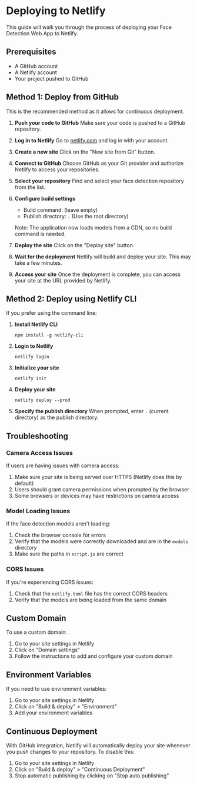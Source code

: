 # Deploying to Netlify

This guide will walk you through the process of deploying your Face Detection Web App to Netlify.

## Prerequisites

- A GitHub account
- A Netlify account
- Your project pushed to GitHub

## Method 1: Deploy from GitHub

This is the recommended method as it allows for continuous deployment.

1. **Push your code to GitHub**
   Make sure your code is pushed to a GitHub repository.

2. **Log in to Netlify**
   Go to [netlify.com](https://www.netlify.com/) and log in with your account.

3. **Create a new site**
   Click on the "New site from Git" button.

4. **Connect to GitHub**
   Choose GitHub as your Git provider and authorize Netlify to access your repositories.

5. **Select your repository**
   Find and select your face detection repository from the list.

6. **Configure build settings**
   - Build command: (leave empty)
   - Publish directory: `.` (Use the root directory)
   
   Note: The application now loads models from a CDN, so no build command is needed.

7. **Deploy the site**
   Click on the "Deploy site" button.

8. **Wait for the deployment**
   Netlify will build and deploy your site. This may take a few minutes.

9. **Access your site**
   Once the deployment is complete, you can access your site at the URL provided by Netlify.

## Method 2: Deploy using Netlify CLI

If you prefer using the command line:

1. **Install Netlify CLI**
   ```
   npm install -g netlify-cli
   ```

2. **Login to Netlify**
   ```
   netlify login
   ```

3. **Initialize your site**
   ```
   netlify init
   ```

4. **Deploy your site**
   ```
   netlify deploy --prod
   ```

5. **Specify the publish directory**
   When prompted, enter `.` (current directory) as the publish directory.

## Troubleshooting

### Camera Access Issues

If users are having issues with camera access:

1. Make sure your site is being served over HTTPS (Netlify does this by default)
2. Users should grant camera permissions when prompted by the browser
3. Some browsers or devices may have restrictions on camera access

### Model Loading Issues

If the face detection models aren't loading:

1. Check the browser console for errors
2. Verify that the models were correctly downloaded and are in the `models` directory
3. Make sure the paths in `script.js` are correct

### CORS Issues

If you're experiencing CORS issues:

1. Check that the `netlify.toml` file has the correct CORS headers
2. Verify that the models are being loaded from the same domain

## Custom Domain

To use a custom domain:

1. Go to your site settings in Netlify
2. Click on "Domain settings"
3. Follow the instructions to add and configure your custom domain

## Environment Variables

If you need to use environment variables:

1. Go to your site settings in Netlify
2. Click on "Build & deploy" > "Environment"
3. Add your environment variables

## Continuous Deployment

With GitHub integration, Netlify will automatically deploy your site whenever you push changes to your repository. To disable this:

1. Go to your site settings in Netlify
2. Click on "Build & deploy" > "Continuous Deployment"
3. Stop automatic publishing by clicking on "Stop auto publishing" 